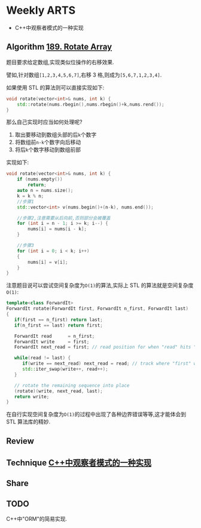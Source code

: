 # Weekly ARTS

- C++中观察者模式的一种实现

## Algorithm [189. Rotate Array](https://leetcode.com/problems/rotate-array/)

题目要求给定数组,实现类似位操作的右移效果.

譬如,针对数组`[1,2,3,4,5,6,7]`,右移 3 格,则成为`[5,6,7,1,2,3,4]`.

如果使用 STL 的算法则可以直接实现如下:

```C++
void rotate(vector<int>& nums, int k) {
    std::rotate(nums.rbegin(),nums.rbegin()+k,nums.rend());
}
```

那么自己实现时应当如何处理呢?

1. 取出要移动到数组头部的后`k`个数字
2. 将数组前`n-k`个数字向后移动
3. 将后`k`个数字移动到数组前部

实现如下:

```C++
void rotate(vector<int>& nums, int k) {
    if (nums.empty())
        return;
    auto n = nums.size();
    k = k % n;
    //步骤1
    std::vector<int> v(nums.begin()+(n-k), nums.end());

    //步骤2,注意需要从后向前,否则部分会被覆盖
    for (int i = n - 1; i >= k; i--) {
        nums[i] = nums[i - k];
    }

    //步骤3
    for (int i = 0; i < k; i++)
    {
        nums[i] = v[i];
    }
}
```

注意题目说可以尝试空间复杂度为`O(1)`的算法,实际上 STL 的算法就是空间复杂度`O(1)`:

```C++
template<class ForwardIt>
ForwardIt rotate(ForwardIt first, ForwardIt n_first, ForwardIt last)
{
   if(first == n_first) return last;
   if(n_first == last) return first;

   ForwardIt read      = n_first;
   ForwardIt write     = first;
   ForwardIt next_read = first; // read position for when "read" hits "last"

   while(read != last) {
      if(write == next_read) next_read = read; // track where "first" went
      std::iter_swap(write++, read++);
   }

   // rotate the remaining sequence into place
   (rotate)(write, next_read, last);
   return write;
}
```

在自行实现空间复杂度为`O(1)`的过程中出现了各种边界错误等等,这才能体会到 STL 算法库的精妙.

## Review

## Technique [C++中观察者模式的一种实现](Observer.md)

## Share

## TODO

C++中"ORM"的简易实现.
